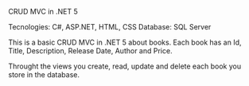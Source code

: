 CRUD MVC in .NET 5

Tecnologies: C#, ASP.NET, HTML, CSS
Database: SQL Server

This is a basic CRUD MVC in .NET 5 about books. 
Each book has an Id, Title, Description, Release Date, Author and Price.

Throught the views you create, read, update and delete each book you store in the database.
